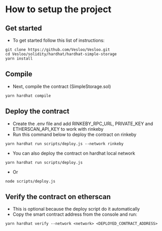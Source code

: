 # How to setup the project

## Get started

-   To get started follow this list of instructions:

```shell
git clone https://github.com/Vesloo/Vesloo.git
cd Vesloo/solidity/hardhat/hardhat-simple-storage
yarn install
```

## Compile

-   Next, compile the contract (SimpleStorage.sol)

```shell
yarn hardhat compile
```

## Deploy the contract

-   Create the .env file and add RINKEBY_RPC_URL, PRIVATE_KEY and ETHERSCAN_API_KEY to work with rinkeby
-   Run this command below to deploy the contract on rinkeby

```shell
yarn hardhat run scripts/deploy.js --network rinkeby
```

-   You can also deploy the contract on hardhat local network

```shell
yarn hardhat run scripts/deploy.js
```

-   Or

```shell
node scripts/deploy.js
```

## Verify the contract on etherscan

-   This is optional because the deploy script do it automatically
-   Copy the smart contract address from the console and run:

```shell
yarn hardhat verify --network <network> <DEPLOYED_CONTRACT_ADDRESS>
```

<!-- yarn hardhat accounts
yarn hardhat compile
yarn hardhat clean
yarn hardhat test
yarn hardhat node
node scripts/sample-script.js
yarn hardhat help -->
